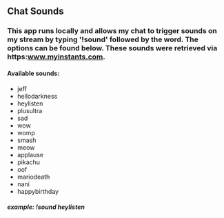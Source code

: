 ## Chat Sounds

### This app runs locally and allows my chat to trigger sounds on my stream by typing '!sound' followed by the word. The options can be found below. These sounds were retrieved via https:www.myinstants.com.

#### Available sounds:
- jeff
- hellodarkness
- heylisten
- plusultra
- sad
- wow
- womp
- smash
- meow
- applause
- pikachu
- oof
- mariodeath
- nani
- happybirthday

##### example: !sound heylisten
